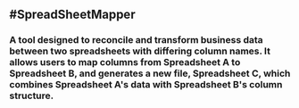 #SpreadSheetMapper
---
### A tool designed to reconcile and transform business data between two spreadsheets with differing column names. It allows users to map columns from Spreadsheet A to Spreadsheet B, and generates a new file, Spreadsheet C, which combines Spreadsheet A's data with Spreadsheet B's column structure.
